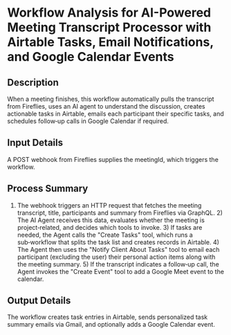 # Workflow Analysis for AI-Powered Meeting Transcript Processor with Airtable Tasks, Email Notifications, and Google Calendar Events

## Description
When a meeting finishes, this workflow automatically pulls the transcript from Fireflies, uses an AI agent to understand the discussion, creates actionable tasks in Airtable, emails each participant their specific tasks, and schedules follow‑up calls in Google Calendar if required.

## Input Details
A POST webhook from Fireflies supplies the meetingId, which triggers the workflow.

## Process Summary
1) The webhook triggers an HTTP request that fetches the meeting transcript, title, participants and summary from Fireflies via GraphQL. 2) The AI Agent receives this data, evaluates whether the meeting is project‑related, and decides which tools to invoke. 3) If tasks are needed, the Agent calls the "Create Tasks" tool, which runs a sub‑workflow that splits the task list and creates records in Airtable. 4) The Agent then uses the "Notify Client About Tasks" tool to email each participant (excluding the user) their personal action items along with the meeting summary. 5) If the transcript indicates a follow‑up call, the Agent invokes the "Create Event" tool to add a Google Meet event to the calendar.

## Output Details
The workflow creates task entries in Airtable, sends personalized task summary emails via Gmail, and optionally adds a Google Calendar event.
